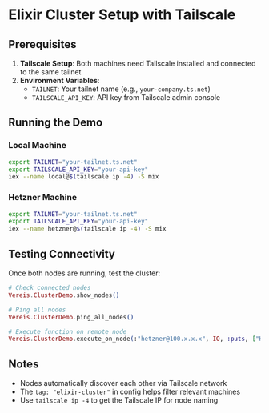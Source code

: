# Elixir Cluster Setup with Tailscale

## Prerequisites

1. **Tailscale Setup**: Both machines need Tailscale installed and connected to the same tailnet
2. **Environment Variables**:
   - `TAILNET`: Your tailnet name (e.g., `your-company.ts.net`)
   - `TAILSCALE_API_KEY`: API key from Tailscale admin console

## Running the Demo

### Local Machine
```bash
export TAILNET="your-tailnet.ts.net"
export TAILSCALE_API_KEY="your-api-key"
iex --name local@$(tailscale ip -4) -S mix
```

### Hetzner Machine
```bash
export TAILNET="your-tailnet.ts.net" 
export TAILSCALE_API_KEY="your-api-key"
iex --name hetzner@$(tailscale ip -4) -S mix
```

## Testing Connectivity

Once both nodes are running, test the cluster:

```elixir
# Check connected nodes
Vereis.ClusterDemo.show_nodes()

# Ping all nodes
Vereis.ClusterDemo.ping_all_nodes()

# Execute function on remote node
Vereis.ClusterDemo.execute_on_node(:"hetzner@100.x.x.x", IO, :puts, ["Hello from local!"])
```

## Notes

- Nodes automatically discover each other via Tailscale network
- The `tag: "elixir-cluster"` in config helps filter relevant machines
- Use `tailscale ip -4` to get the Tailscale IP for node naming
